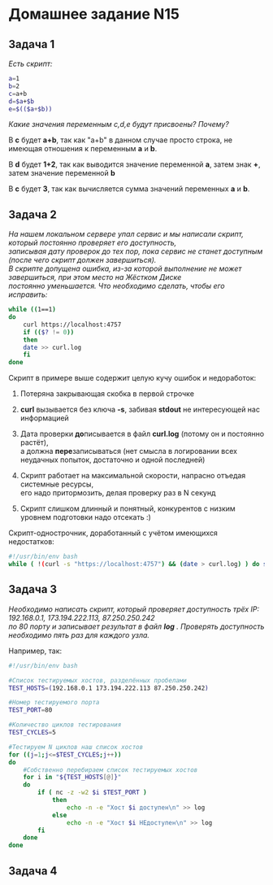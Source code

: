 Домашнее задание N15
====================

Задача 1
--------
  
*Есть скрипт:*
```bash
a=1
b=2
c=a+b
d=$a+$b
e=$(($a+$b))
```
*Какие значения переменным c,d,e будут присвоены? Почему?*

В **c** будет **a+b**, так как "a+b" в данном случае просто строка, не имеющая отношения к переменным **a** и **b**.  
  
В **d** будет **1+2**, так как выводится значение переменной **а**, затем знак **+**, затем значение переменной **b**  
  
В **c** будет **3**, так как вычисляется сумма значений переменных **a** и **b**.  
  
Задача 2
--------
  
*На нашем локальном сервере упал сервис и мы написали скрипт, который постоянно проверяет его доступность,  
записывая дату проверок до тех пор, пока сервис не станет доступным (после чего скрипт должен завершиться).  
В скрипте допущена ошибка, из-за которой выполнение не может завершиться, при этом место на Жёстком Диске  
постоянно уменьшается. Что необходимо сделать, чтобы его исправить:*
```bash
while ((1==1)
do
    curl https://localhost:4757
    if (($? != 0))
    then
	date >> curl.log
    fi
done
```

Скрипт в примере выше содержит целую кучу ошибок и недоработок:  
1. Потеряна закрывающая скобка в первой строчке  
  
2. **curl** вызывается без ключа **-s**, забивая **stdout** не интересующей нас информацией  
  
3. Дата проверки **до**писывается в файл **curl.log** (потому он и постоянно растёт),  
а должна **пере**записываться (нет смысла в логировании всех неудачных попыток, достаточно и одной последней)  
  
4. Скрипт работает на максимальной скорости, напрасно отъедая системные ресурсы,  
его надо притормозить, делая проверку раз в N секунд  
  
5. Скрипт слишком длинный и понятный, конкурентов с низким уровнем подготовки надо отсекать :)  
  
Скрипт-однострочник, доработанный с учётом имеющихся недостатков:  
```bash
#!/usr/bin/env bash
while ( !(curl -s "https://localhost:4757") && (date > curl.log) ) do sleep 10; done
```
  
Задача 3
--------
  
*Необходимо написать скрипт, который проверяет доступность трёх IP: 192.168.0.1, 173.194.222.113, 87.250.250.242  
по 80 порту и записывает результат в файл* ***log*** *. Проверять доступность необходимо пять раз для каждого узла.*
  
Например, так:  
```bash
#!/usr/bin/env bash

#Список тестируемых хостов, разделённых пробелами
TEST_HOSTS=(192.168.0.1 173.194.222.113 87.250.250.242)

#Номер тестируемого порта
TEST_PORT=80

#Количество циклов тестирования
TEST_CYCLES=5

#Тестируем N циклов наш список хостов
for ((j=1;j<=$TEST_CYCLES;j++))
do
    #Собственно перебираем список тестируемых хостов
    for i in "${TEST_HOSTS[@]}"
    do
        if ( nc -z -w2 $i $TEST_PORT )
            then
                echo -n -e "Хост $i доступен\n" >> log
            else
                echo -n -e "Хост $i НЕдоступен\n" >> log
        fi
    done
done
```
  
Задача 4
--------
  